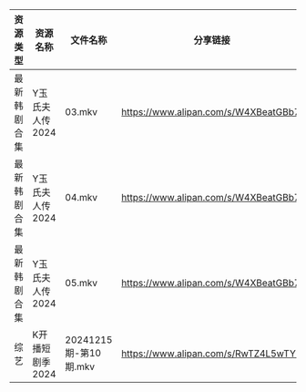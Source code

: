 | 资源类型   | 资源名称       | 文件名称               | 分享链接                                 | 更新时间                |
| ------ | ---------- | ------------------ | ------------------------------------ | ------------------- |
| 最新韩剧合集 | Y玉氏夫人传2024 | 03.mkv             | https://www.alipan.com/s/W4XBeatGBb7 | 2024-12-16 00:06:24 |
| 最新韩剧合集 | Y玉氏夫人传2024 | 04.mkv             | https://www.alipan.com/s/W4XBeatGBb7 | 2024-12-16 00:06:23 |
| 最新韩剧合集 | Y玉氏夫人传2024 | 05.mkv             | https://www.alipan.com/s/W4XBeatGBb7 | 2024-12-16 00:06:23 |
| 综艺     | K开播短剧季2024 | 20241215期-第10期.mkv | https://www.alipan.com/s/RwTZ4L5wTYU | 2024-12-16 00:06:50 |
